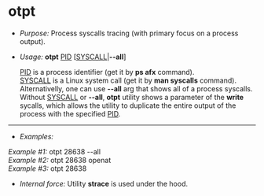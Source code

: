# otpt
* _Purpose:_ Process syscalls tracing (with primary focus on a process output).
* _Usage:_ **otpt** <ins>PID</ins> [<ins>SYSCALL</ins>|**--all**]

    <ins>PID</ins> is a process identifier (get it by **ps afx** command).<br/>
    <ins>SYSCALL</ins> is a Linux system call (get it by **man syscalls** command). Alternativelly, one can use **--all** arg that shows all of a process syscalls.<br/>
    Without <ins>SYSCALL</ins> or **--all**, **otpt** utility shows a parameter of the **write** sycalls, which allows the utility to duplicate the entire output of the process with the specified <ins>PID</ins>.


---


* _Examples:_

_Example #1:_ otpt 28638 --all<br/>
_Example #2:_ otpt 28638 openat<br/>
_Example #3:_ otpt 28638<br/>
* _Internal force:_ Utility **strace** is used under the hood.

